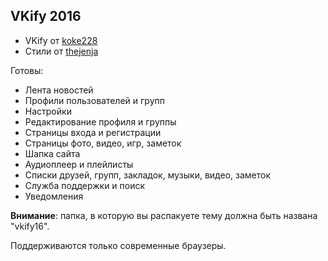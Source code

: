 ## VKify 2016
* VKify от [koke228](https://ovk.to/koke228)
* Стили от [thejenja](https://thejenja.github.io)

Готовы:
* Лента новостей
* Профили пользователей и групп
* Настройки
* Редактирование профиля и группы
* Страницы входа и регистрации
* Страницы фото, видео, игр, заметок
* Шапка сайта
* Аудиоплеер и плейлисты
* Списки друзей, групп, закладок, музыки, видео, заметок
* Служба поддержки и поиск
* Уведомления

**Внимание**: папка, в которую вы распакуете тему должна быть названа "vkify16".

Поддерживаются только современные браузеры.
